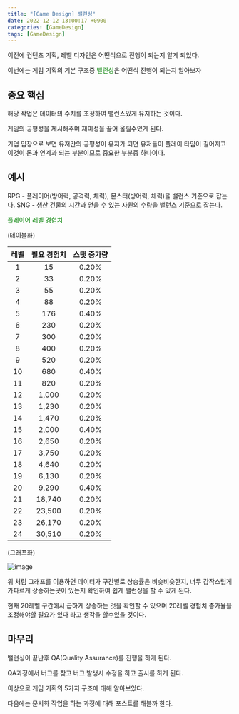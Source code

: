 ```yaml
---
title: "[Game Design] 밸런싱"
date: 2022-12-12 13:00:17 +0900
categories: [GameDesign]
tags: [GameDesign]
---
```


이전에 컨텐츠 기획, 레벨 디자인은 어떤식으로 진행이 되는지 알게 되었다.


이번에는 게임 기획의 기본 구조중 <font style="color:green">밸런싱</font>은 어떤식 진행이 되는지 알아보자

## 중요 핵심

해당 작업은 데이터의 수치를 조정하여 밸런스있게 유지하는 것이다.

게임의 공평성을 제시해주며 재미성을 끌어 올릴수있게 된다.

기업 입장으로 보면 유저간의 공평성이 유지가 되면 유저들이 플레이 타임이 길어지고 이것이 돈과 연계과 되는 부분이므로 중요한 부분중 하나이다.

## 예시

RPG - 플레이어(방어력, 공격력, 체력), 몬스터(방어력, 체력)을 밸런스 기준으로 잡는다.
SNG - 생산 건물의 시간과 얻을 수 있는 자원의 수량을 밸런스 기준으로 잡는다.



<font style="color:green">플레이어 레벨 경험치</font>

(테이블화)

| 레벨 	| 필요 경험치 	| 스탯 증가량 	|
|:---:	|:---:	|:---:	|
| 1 	| 15  	| 0.20% 	|
| 2 	| 33  	| 0.20% 	|
| 3 	| 55  	| 0.20% 	|
| 4 	| 88  	| 0.20% 	|
| 5 	| 176  	| 0.40% 	|
| 6 	| 230  	| 0.20% 	|
| 7 	| 300  	| 0.20% 	|
| 8 	| 400  	| 0.20% 	|
| 9 	| 520  	| 0.20% 	|
| 10 	| 680  	| 0.40% 	|
| 11 	| 820  	| 0.20% 	|
| 12 	| 1,000  	| 0.20% 	|
| 13 	| 1,230  	| 0.20% 	|
| 14 	| 1,470  	| 0.20% 	|
| 15 	| 2,000  	| 0.40% 	|
| 16 	| 2,650  	| 0.20% 	|
| 17 	| 3,750  	| 0.20% 	|
| 18 	| 4,640  	| 0.20% 	|
| 19 	| 6,130  	| 0.20% 	|
| 20 	| 9,290  	| 0.40% 	|
| 21 	| 18,740  	| 0.20% 	|
| 22 	| 23,500  	| 0.20% 	|
| 23 	| 26,170  	| 0.20% 	|
| 24 	| 30,510  	| 0.20% 	|

(그래프화)

![image](https://user-images.githubusercontent.com/69522086/207595016-41a9a676-effa-4fcb-835b-025f9487e8f8.png)


위 처럼 그래프를 이용하면 데이터가 구간별로 상승률은 비슷비슷한지, 너무 갑작스럽게 가파르게 상승하는곳이 있는지 확인하여 쉽게 밸런싱을 할 수 있게 된다.

현재 20레벨 구간에서 급하게 상승하는 것을 확인할 수 있으며 20레벨 경험치 증가율을 조정해야할 필요가 있다 라고 생각을 할수있을 것이다.

## 마무리

밸런싱이 끝난후 QA(Quality Assurance)를 진행을 하게 된다.

QA과정에서 버그를 찾고 버그 발생시 수정을 하고 출시를 하게 된다. 

이상으로 게임 기획의 5가지 구조에 대해 알아보았다.

다음에는 문서화 작업을 하는 과정에 대해 포스트를 해볼까 한다.



